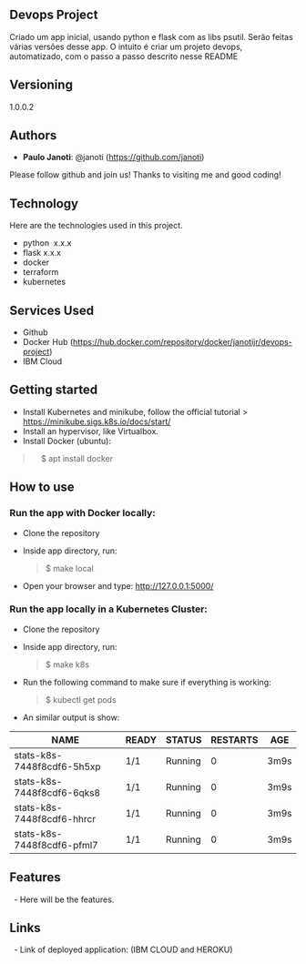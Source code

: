 
## Devops Project
 Criado um app inicial, usando python e flask com as libs psutil. Serão feitas várias versões desse app.
 O intuito é criar um projeto devops, automatizado, com o passo a passo descrito nesse README

## Versioning

1.0.0.2


## Authors

* **Paulo Janoti**: @janoti (https://github.com/janoti)


Please follow github and join us!
Thanks to visiting me and good coding!


## Technology 

Here are the technologies used in this project.

* python  x.x.x
* flask x.x.x
* docker
* terraform
* kubernetes


## Services Used

* Github
* Docker Hub (https://hub.docker.com/repository/docker/janotijr/devops-project)
* IBM Cloud


## Getting started
* Install Kubernetes and minikube, follow the official tutorial >  https://minikube.sigs.k8s.io/docs/start/
* Install an hypervisor, like Virtualbox.
* Install Docker (ubuntu): 
>    $ apt install docker

## How to use

### Run the app with Docker locally:

 * Clone the repository

 * Inside app directory, run:

   >  $ make local
 
 * Open your browser and type: http://127.0.0.1:5000/
 
 ### Run the app locally in a Kubernetes Cluster: 
 
 * Clone the repository

 * Inside app directory, run:

   >  $ make k8s 
 
   
 * Run the following command to make sure if everything is working:
  
   >  $ kubectl get pods
   
 * An similar output is show:
  
  | NAME | READY| STATUS | RESTARTS |AGE |
  | ---- | ---- |------- | -------- | --- |
  | stats-k8s-7448f8cdf6-5h5xp| 1/1 | Running |  0 | 3m9s|
  |stats-k8s-7448f8cdf6-6qks8 | 1/1 | Running |  0 | 3m9s|
  |stats-k8s-7448f8cdf6-hhrcr | 1/1 | Running |  0 | 3m9s|
  |stats-k8s-7448f8cdf6-pfml7 | 1/1 | Running |  0 | 3m9s|

      
   
      


## Features

  - Here will be the features.


## Links

  - Link of deployed application: (IBM CLOUD and HEROKU)
  


